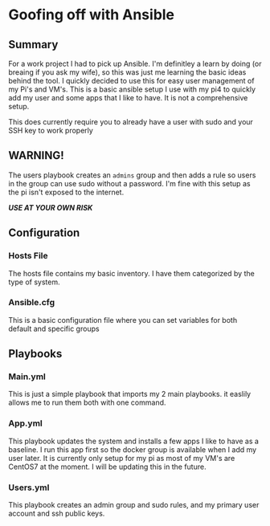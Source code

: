 # Goofing off with Ansible

## Summary

For a work project I had to pick up Ansible.  I'm definitley a learn by doing (or breaing if you ask my wife), so this was just me learning the basic ideas behind the tool. I quickly decided to use this for easy user management of my Pi's and VM's.  This is a basic ansible setup I use with my pi4 to quickly add my user and some apps that I like to have.  It is not a comprehensive setup.

This does currently require you to already have a user with sudo and your SSH key to work properly

## WARNING!

The users playbook creates an `admins` group and then adds a rule so users in the group can use sudo without a password.  I'm fine with this setup as the pi isn't exposed to the internet.

***USE AT YOUR OWN RISK***

## Configuration

### Hosts File

The hosts file contains my basic inventory.  I have them categorized by the type of system.

### Ansible.cfg

This is a basic configuration file where you can set variables for both default and specific groups

## Playbooks

### Main.yml

This is just a simple playbook that imports my 2 main playbooks.  it easlily allows me to run them both with one command.

### App.yml

This playbook updates the system and installs a few apps I like to have as a baseline. I run this app first so the docker group is available when I add my user later.  It is currently only setup for my pi as most of my VM's are CentOS7 at the moment.  I will be updating this in the future.

### Users.yml

This playbook creates an admin group and sudo rules, and my primary user account and ssh public keys.